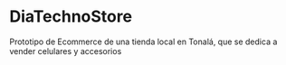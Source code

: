 # DiaTechnoStore
Prototipo de Ecommerce de una tienda local en Tonalá, que se dedica a vender celulares y accesorios
